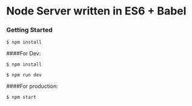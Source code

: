 #  Node Server written in ES6 + Babel

### Getting Started


```shell
$ npm install

```

####For Dev:

```shell
$ npm install
 
$ npm run dev
```

####For production:

```shell 
$ npm start
```